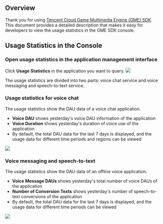## Overview
Thank you for using [Tencent Cloud Game Multimedia Engine (GME) SDK](https://cloud.tencent.com/product/tmg?idx=1). This document provides a detailed description that makes it easy for developers to view the usage statistics in the GME SDK console.

## Usage Statistics in the Console

### Open usage statistics in the application management interface

Click **Usage Statistics** in the application you want to query.
![](https://main.qcloudimg.com/raw/efbdf4105eb37cfa40e96223e2b7a840.png)

The usage statistics are divided into two parts: voice chat service and voice messaging and speech-to-text service.

### Usage statistics for voice chat

The usage statistics show the DAU data of a voice chat application.
- **Voice DAU** shows yesterday's voice DAU information of the application
- **Voice Duration** shows yesterday's duration of voice use of the application
- By default, the total DAU data for the last 7 days is displayed, and the usage data for different time periods and regions can be viewed

![](https://main.qcloudimg.com/raw/2b06cde645693dfc4c6e7d919b672a9a.png)

### Voice messaging and speech-to-text
The usage statistics show the DAU data of an offline voice application.
- **Voice Message DAUs** shows yesterday's total number of voice DAUs of the application
- **Number of Conversion Texts** shows yesterday's number of speech-to-text conversions of the application
- By default, the total DAU data for the last 7 days is displayed, and the usage data for different time periods can be viewed

![](https://main.qcloudimg.com/raw/dd96b485fbd00694ed8cc5f04d0057e9.png)
